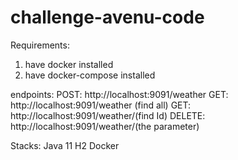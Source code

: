 # challenge-avenu-code
Requirements:
1. have docker installed
2. have docker-compose installed

endpoints:
POST: http://localhost:9091/weather
GET: http://localhost:9091/weather (find all)
GET: http://localhost:9091/weather/(find Id)
DELETE: http://localhost:9091/weather/(the parameter)

Stacks:
Java 11
H2
Docker
